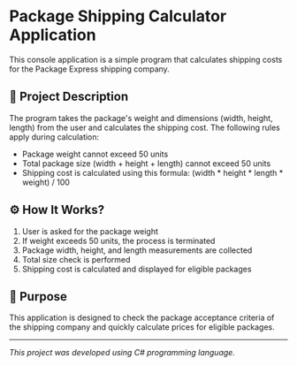 # Package Shipping Calculator Application

This console application is a simple program that calculates shipping costs for the Package Express shipping company.

## 📝 Project Description

The program takes the package's weight and dimensions (width, height, length) from the user and calculates the shipping cost. The following rules apply during calculation:

- Package weight cannot exceed 50 units
- Total package size (width + height + length) cannot exceed 50 units
- Shipping cost is calculated using this formula: (width * height * length * weight) / 100

## ⚙️ How It Works?

1. User is asked for the package weight
2. If weight exceeds 50 units, the process is terminated
3. Package width, height, and length measurements are collected
4. Total size check is performed
5. Shipping cost is calculated and displayed for eligible packages

## 🎯 Purpose

This application is designed to check the package acceptance criteria of the shipping company and quickly calculate prices for eligible packages.

---
*This project was developed using C# programming language.*
